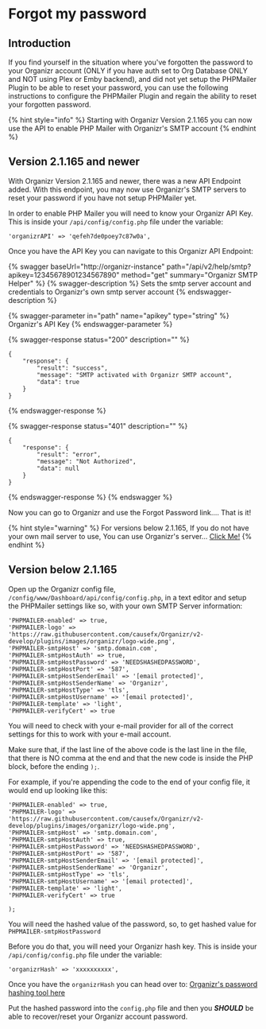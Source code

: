 # Forgot my password

## Introduction

If you find yourself in the situation where you've forgotten the password to your Organizr account (ONLY if you have auth set to Org Database ONLY and NOT using Plex or Emby backend), and did not yet setup the PHPMailer Plugin to be able to reset your password, you can use the following instructions to configure the PHPMailer Plugin and regain the ability to reset your forgotten password.

{% hint style="info" %}
Starting with Organizr Version 2.1.165 you can now use the API to enable PHP Mailer with Organizr's SMTP account
{% endhint %}

## Version 2.1.165 and newer

With Organizr Version 2.1.165 and newer, there was a new API Endpoint added.  With this endpoint, you may now use Organizr's SMTP servers to reset your password if you have not setup PHPMailer yet.

In order to enable PHP Mailer you will need to know your Organizr API Key.  This is inside your `/api/config/config.php` file under the variable:

```
'organizrAPI' => 'qefeh7de0poey7c87w0a',
```

Once you have the API Key you can navigate to this Organizr API Endpoint:

{% swagger baseUrl="http://organizr-instance" path="/api/v2/help/smtp?apikey=12345678901234567890" method="get" summary="Organizr SMTP Helper" %}
{% swagger-description %}
Sets the smtp server account and credentials to Organizr's own smtp server account
{% endswagger-description %}

{% swagger-parameter in="path" name="apikey" type="string" %}
Organizr's API Key
{% endswagger-parameter %}

{% swagger-response status="200" description="" %}
```
{
    "response": {
        "result": "success",
        "message": "SMTP activated with Organizr SMTP account",
        "data": true
    }
}
```
{% endswagger-response %}

{% swagger-response status="401" description="" %}
```
{
    "response": {
        "result": "error",
        "message": "Not Authorized",
        "data": null
    }
}
```
{% endswagger-response %}
{% endswagger %}

Now you can go to Organizr and use the Forgot Password link.... That is it!

{% hint style="warning" %}
For versions below 2.1.165, If you do not have your own mail server to use, You can use Organizr's server... [Click Me!](https://api.organizr.app/zoho\_smtp.php)
{% endhint %}

## Version below 2.1.165

Open up the Organizr config file, `/config/www/Dashboard/api/config/config.php`, in a text editor and setup the PHPMailer settings like so, with your own SMTP Server information:

```
'PHPMAILER-enabled' => true,
'PHPMAILER-logo' => 'https://raw.githubusercontent.com/causefx/Organizr/v2-develop/plugins/images/organizr/logo-wide.png',
'PHPMAILER-smtpHost' => 'smtp.domain.com',
'PHPMAILER-smtpHostAuth' => true,
'PHPMAILER-smtpHostPassword' => 'NEEDSHASHEDPASSWORD',
'PHPMAILER-smtpHostPort' => '587',
'PHPMAILER-smtpHostSenderEmail' => '[email protected]',
'PHPMAILER-smtpHostSenderName' => 'Organizr',
'PHPMAILER-smtpHostType' => 'tls',
'PHPMAILER-smtpHostUsername' => '[email protected]',
'PHPMAILER-template' => 'light',
'PHPMAILER-verifyCert' => true
```

You will need to check with your e-mail provider for all of the correct settings for this to work with your e-mail account.

Make sure that, if the last line of the above code is the last line in the file, that there is NO comma at the end and that the new code is inside the PHP block, before the ending `);`.

For example, if you're appending the code to the end of your config file, it would end up looking like this:

```
'PHPMAILER-enabled' => true,
'PHPMAILER-logo' => 'https://raw.githubusercontent.com/causefx/Organizr/v2-develop/plugins/images/organizr/logo-wide.png',
'PHPMAILER-smtpHost' => 'smtp.domain.com',
'PHPMAILER-smtpHostAuth' => true,
'PHPMAILER-smtpHostPassword' => 'NEEDSHASHEDPASSWORD',
'PHPMAILER-smtpHostPort' => '587',
'PHPMAILER-smtpHostSenderEmail' => '[email protected]',
'PHPMAILER-smtpHostSenderName' => 'Organizr',
'PHPMAILER-smtpHostType' => 'tls',
'PHPMAILER-smtpHostUsername' => '[email protected]',
'PHPMAILER-template' => 'light',
'PHPMAILER-verifyCert' => true

);
```

You will need the hashed value of the password, so, to get hashed value for `PHPMAILER-smtpHostPassword`

Before you do that, you will need your Organizr hash key.  This is inside your `/api/config/config.php` file under the variable:

```
'organizrHash' => 'xxxxxxxxxx',
```

Once you have the `organizrHash` you can head over to: [Organizr's password hashing tool here](https://api.organizr.app/encrypt.php)

Put the hashed password into the `config.php` file and then you _**SHOULD**_ be able to recover/reset your Organizr account password.
